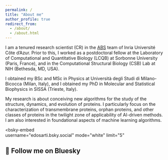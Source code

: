 ```yaml
---
permalink: /
title: "About me"
author_profile: true
redirect_from: 
  - /about/
  - /about.html
---
```


I am a tenured research scientist (CR) in the [ABS](https://team.inria.fr/abs/) team of Inria Université Côte d’Azur. Prior to this, I worked as a postdoctoral fellow at the Laboratory of Computational and Quantitative Biology (LCQB) at Sorbonne University (Paris, France), and in the Computational Structural Biology (CSB) Lab at NIH (Bethesda, MD, USA). 

I obtained my BSc and MSc in Physics at Università degli Studi di Milano-Bicocca (Milan, Italy), and I obtained my PhD in Molecular and Statistical Biophysics in SISSA (Trieste, Italy).

My research is about conceiving new algorithms for the study of the structure, dynamics, and evolution of proteins. I particularly focus on the characterization of transmembrane proteins, orphan proteins, and other classes of proteins in the twilight zone of applicability of AI-driven methods. I am also interested in foundational aspects of machine learning algorithms.


<script src="https://cdn.jsdelivr.net/npm/bsky-embed/dist/bsky-embed.es.js" async></script>
<bsky-embed  
  username="edosarti.bsky.social"
  mode="white"
  limit="5"  
>  
<h2>🔵 Follow me on Bluesky</h2>
</bsky-embed>
